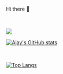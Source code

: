
Hi there 👋

<br/>

![](https://komarev.com/ghpvc/?username=mallajay)


[![Ajay's GitHub stats](https://github-readme-stats.vercel.app/api?username=mallajay)](https://github.com/mallajay/mallajay)



<br/>

[![Top Langs](https://github-readme-stats.vercel.app/api/top-langs/?username=mallajay)](https://github.com/mallajay)


<!--
**mallajay/mallajay** is a ✨ _special_ ✨ repository because its `README.md` (this file) appears on your GitHub profile.

Here are some ideas to get you started:

- 🔭 I’m currently working on ...
- 🌱 I’m currently learning ...
- 👯 I’m looking to collaborate on ...
- 🤔 I’m looking for help with ...
- 💬 Ask me about ...
- 📫 How to reach me: ...
- 😄 Pronouns: ...
- ⚡ Fun fact: ...
-->
